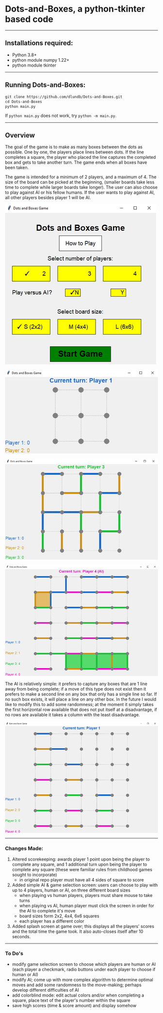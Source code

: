 # Dots-and-Boxes, a python-tkinter based code

---

## Installations required:
 - Python 3.8+
 - python module numpy 1.22+
 - python module tkinter 

---

## Running Dots-and-Boxes:

```
git clone https://github.com/dlundb/Dots-and-Boxes.git
cd Dots-and-Boxes
python main.py
```

If `python main.py` does not work, try `python -m main.py`.

---

## Overview

The goal of the game is to make as many boxes between the dots 
as possible. One by one, the players place lines between dots. 
If the line completes a square, the player who placed the line 
captures the completed box and gets to take another turn. The 
game ends when all boxes have been taken.

The game is intended for a minimum of 2 players, and a maximum 
of 4. The size of the board can be picked at the beginning, 
(smaller boards take less time to complete while larger boards 
take longer). The user can also choose to play against AI or 
his fellow humans. If the user wants to play against AI, all 
other players besides player 1 will be AI. 

!["Game selection screen"](/images/selectionscreen.PNG "Game selection screen for Dots-and-Boxes showing the various options to play from.")

!["2 by 2, 2-player board"](/images/2by2.PNG "2x2 square board with two human players, before Player 1 takes a turn")

!["4 by 4, 3-player board"](/images/4by4.PNG "4x4 square board with three human players, at a point where no move can be made that does not place a third side on a box, allowing Player 1 to score first")

!["6 by 6, 4-player board"](/images/6by6.PNG "6x6 square board with three AI players, and one human player. Board shows how AI will attempt to close any box that has 3 sides, then will try to place where the AI is only putting down the second side over the third side.")

The AI is relatively simple: it prefers to capture any boxes 
that are 1 line away from being complete; if a move of this 
type does not exist then it prefers to make a second line on 
any box that only has a single line so far. If no such box 
exists, it will place a line on any other box. In the future 
I would like to modify this to add some randomness; at the 
moment it simply takes the first horizontal row available that 
does not put itself at a disadvantage, if no rows are available 
it takes a column with the least disadvantage.

!["Simple AI play in Dots-and-Boxes"](/images/sillyAI.PNG "Demonstration of how the AI is arguably 'boring' right now; it's logic attempts to ideally place the fourth, second, first, and finally third line on the last observed box where the best of those positions is possible. In this example, the AI's continually sought out to place the second line on each box, since the fourth was not immediately available.")

---

### Changes Made:

 1. Altered scorekeeping: awards player 1 point upon being 
 the player to complete any square, and 1 additional turn upon 
 being the player to complete any square (these were familiar 
 rules from childhood games sought to incorporate)
    - in original repo player must have all 4 sides of 
    square to score
 2. Added simple AI & game selection screen: users can choose 
 to play with up to 4 players, human or AI, on three different
 board sizes
    - when playing vs human players, players must share mouse 
    to take turns
    - when playing vs AI, human player must click the 
    screen in order for the AI to complete it's move
    - board sizes form 2x2, 4x4, 6x6 squares
    - each player has a different color
3. Added splash screen at game over; this displays all the 
players' scores and the total time the game took. It also 
auto-closes itself after 10 seconds.

---

### To Do's

 - modify game selection screen to choose which players are 
 human or AI (each player a checkmark, radio buttons under 
 each player to choose if human or AI)
 - modify AI; come up with more complex algorithm to determine 
 optimal moves and add some randomness to the move-making; perhaps 
 develop different difficulties of AI
 - add colorblind mode: edit actual colors and/or when completing 
 a square, place text of the player's number within the square
 - save high scores (time & score amount) and display somehow